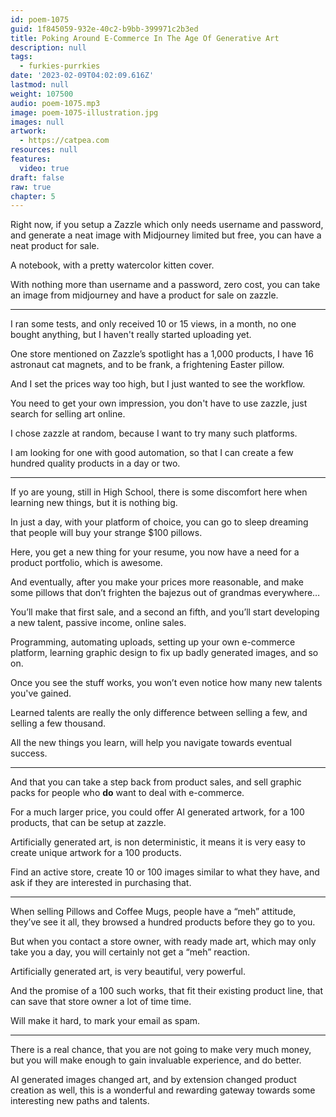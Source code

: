 ```yaml
---
id: poem-1075
guid: 1f845059-932e-40c2-b9bb-399971c2b3ed
title: Poking Around E-Commerce In The Age Of Generative Art
description: null
tags:
  - furkies-purrkies
date: '2023-02-09T04:02:09.616Z'
lastmod: null
weight: 107500
audio: poem-1075.mp3
image: poem-1075-illustration.jpg
images: null
artwork:
  - https://catpea.com
resources: null
features:
  video: true
draft: false
raw: true
chapter: 5
---
```


Right now, if you setup a Zazzle which only needs username and password,
and generate a neat image with Midjourney limited but free, you can have a neat product for sale.

A notebook,
with a pretty watercolor kitten cover.

With nothing more than username and a password, zero cost,
you can take an image from midjourney and have a product for sale on zazzle.

---

I ran some tests, and only received 10 or 15 views, in a month,
no one bought anything, but I haven't really started uploading yet.

One store mentioned on Zazzle’s spotlight has a 1,000 products,
I have 16 astronaut cat magnets, and to be frank, a frightening Easter pillow.

And I set the prices way too high,
but I just wanted to see the workflow.

You need to get your own impression,
you don't have to use zazzle, just search for selling art online.

I chose zazzle at random,
because I want to try many such platforms.

I am looking for one with good automation,
so that I can create a few hundred quality products in a day or two.

---

If yo are young, still in High School,
there is some discomfort here when learning new things, but it is nothing big.

In just a day, with your platform of choice,
you can go to sleep dreaming that people will buy your strange $100 pillows.

Here, you get a new thing for your resume,
you now have a need for a product portfolio, which is awesome.

And eventually, after you make your prices more reasonable,
and make some pillows that don’t frighten the bajezus out of grandmas everywhere…

You’ll make that first sale, and a second an fifth,
and you’ll start developing a new talent, passive income, online sales.

Programming, automating uploads, setting up your own e-commerce platform,
learning graphic design to fix up badly generated images, and so on.

Once you see the stuff works,
you won’t even notice how many new talents you've gained.

Learned talents are really the only difference between selling a few,
and selling a few thousand.

All the new things you learn,
will help you navigate towards eventual success.

---

And that you can take a step back from product sales,
and sell graphic packs for people who __do__ want to deal with e-commerce.

For a much larger price, you could offer AI generated artwork,
for a 100 products, that can be setup at zazzle.

Artificially generated art, is non deterministic,
it means it is very easy to create unique artwork for a 100 products.

Find an active store, create 10 or 100 images similar to what they have,
and ask if they are interested in purchasing that.

---

When selling Pillows and Coffee Mugs, people have a “meh” attitude,
they’ve see it all, they browsed a hundred products before they go to you.

But when you contact a store owner, with ready made art, which may only take you a day,
you will certainly not get a “meh” reaction.

Artificially generated art,
is very beautiful, very powerful.

And the promise of a 100 such works, that fit their existing product line,
that can save that store owner a lot of time time.

Will make it hard,
to mark your email as spam.

---

There is a real chance, that you are not going to make very much money,
but you will make enough to gain invaluable experience, and do better.

AI generated images changed art, and by extension changed product creation as well,
this is a wonderful and rewarding gateway towards some interesting new paths and talents.
